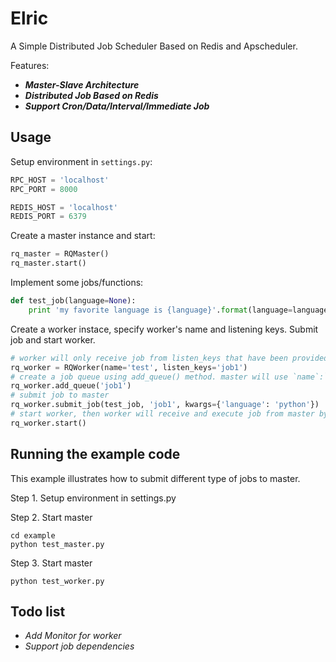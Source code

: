 Elric
=====
A Simple Distributed Job Scheduler Based on Redis and Apscheduler. 

Features:
- ***Master-Slave Architecture***
- ***Distributed Job Based on Redis***
- ***Support Cron/Data/Interval/Immediate Job***

Usage
-----
Setup environment in `settings.py`:

```python
RPC_HOST = 'localhost'
RPC_PORT = 8000

REDIS_HOST = 'localhost'
REDIS_PORT = 6379
```

Create a master instance and start:

```python
rq_master = RQMaster()
rq_master.start()
```

Implement some jobs/functions:

```python
def test_job(language=None):
    print 'my favorite language is {language}'.format(language=language)
```
Create a worker instace, specify worker's name and listening keys. Submit job and start worker.
```python
# worker will only receive job from listen_keys that have been provided here
rq_worker = RQWorker(name='test', listen_keys='job1') 
# create a job queue using add_queue() method. master will use `name`:`queue_key` as the final job key
rq_worker.add_queue('job1')
# submit job to master
rq_worker.submit_job(test_job, 'job1', kwargs={'language': 'python'})
# start worker, then worker will receive and execute job from master by listening job queue on listen keys you provided
rq_worker.start()
```

Running the example code
------------------------

This example illustrates how to submit different type of jobs to master.

Step 1. Setup environment in settings.py

Step 2. Start master
```
cd example
python test_master.py
```

Step 3. Start master
```
python test_worker.py
```

Todo list
---------
- *Add Monitor for worker*
- *Support job dependencies*



